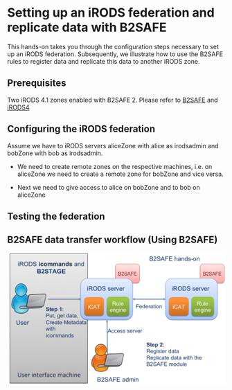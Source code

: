 # Setting up an iRODS federation and replicate data with B2SAFE
This hands-on takes you through the configuration steps necessary to set up an iRODS federation. Subsequently, we illustrate how to use the B2SAFE rules to register data and replicate this data to another iRODS zone.

## Prerequisites
Two iRODS 4.1 zones enabled with B2SAFE 2.
Please refer to [B2SAFE](https://github.com/chStaiger/B2SAFE-B2STAGE-Training/blob/master/install_B2SAFE.md) 
 and [iRODS4](https://github.com/chStaiger/B2SAFE-B2STAGE-Training/blob/master/install_iRODS4.md)

## Configuring the iRODS federation
Assume we have to iRODS servers aliceZone with alice as irodsadmin and bobZone with bob as irodsadmin.
- We need to create remote zones on the respective machines, i.e. on aliceZone we need to create a remote zone for bobZone and vice versa.

- Next we need to give access to alice on bobZone and to bob on aliceZone

## Testing the federation

## B2SAFE data transfer workflow (Using B2SAFE)
![Using B2SAFE](B2SAFE_using.pnG)
 
